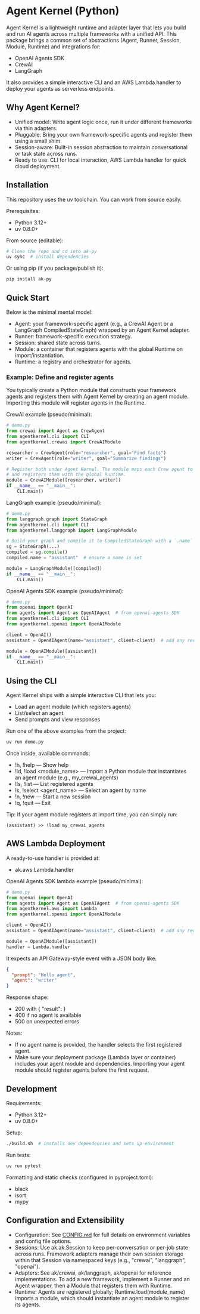 # Agent Kernel (Python)

Agent Kernel is a lightweight runtime and adapter layer that lets you build and run AI agents across multiple frameworks with a unified API. This package brings a common set of abstractions (Agent, Runner, Session, Module, Runtime) and integrations for:

- OpenAI Agents SDK
- CrewAI
- LangGraph

It also provides a simple interactive CLI and an AWS Lambda handler to deploy your agents as serverless endpoints.


## Why Agent Kernel?

- Unified model: Write agent logic once, run it under different frameworks via thin adapters.
- Pluggable: Bring your own framework-specific agents and register them using a small shim.
- Session-aware: Built-in session abstraction to maintain conversational or task state across runs.
- Ready to use: CLI for local interaction, AWS Lambda handler for quick cloud deployment.


## Installation

This repository uses the uv toolchain. You can work from source easily.

Prerequisites:
- Python 3.12+
- uv 0.8.0+

From source (editable):

```bash
# Clone the repo and cd into ak-py
uv sync  # install dependencies
```

Or using pip (if you package/publish it):

```bash
pip install ak-py
```


## Quick Start

Below is the minimal mental model:

- Agent: your framework-specific agent (e.g., a CrewAI Agent or a LangGraph CompiledStateGraph) wrapped by an Agent Kernel adapter.
- Runner: framework-specific execution strategy.
- Session: shared state across turns.
- Module: a container that registers agents with the global Runtime on import/instantiation.
- Runtime: a registry and orchestrator for agents.

### Example: Define and register agents

You typically create a Python module that constructs your framework agents and registers them with Agent Kernel by creating an agent module. Importing this module will register agents in the Runtime.

CrewAI example (pseudo/minimal):

```python
# demo.py
from crewai import Agent as CrewAgent
from agentkernel.cli import CLI
from agentkernel.crewai import CrewAIModule

researcher = CrewAgent(role="researcher", goal="Find facts")
writer = CrewAgent(role="writer", goal="Summarize findings")

# Register both under Agent Kernel. The module maps each Crew agent to a CrewAIAgent
# and registers them with the global Runtime.
module = CrewAIModule([researcher, writer])
if __name__ == "__main__":
    CLI.main()
```

LangGraph example (pseudo/minimal):

```python
# demo.py
from langgraph.graph import StateGraph
from agentkernel.cli import CLI
from agentkernel.langgraph import LangGraphModule

# Build your graph and compile it to CompiledStateGraph with a `.name`
sg = StateGraph(...)
compiled = sg.compile()
compiled.name = "assistant"  # ensure a name is set

module = LangGraphModule([compiled])
if __name__ == "__main__":
    CLI.main()
```

OpenAI Agents SDK example (pseudo/minimal):

```python
# demo.py
from openai import OpenAI
from agents import Agent as OpenAIAgent  # from openai-agents SDK
from agentkernel.cli import CLI
from agentkernel.openai import OpenAIModule

client = OpenAI()
assistant = OpenAIAgent(name="assistant", client=client)  # add any required params for your SDK version

module = OpenAIModule([assistant])
if __name__ == "__main__":
    CLI.main()
```


## Using the CLI

Agent Kernel ships with a simple interactive CLI that lets you:
- Load an agent module (which registers agents)
- List/select an agent
- Send prompts and view responses

Run one of the above examples from the project:

```bash
uv run demo.py
```

Once inside, available commands:
- !h, !help — Show help
- !ld, !load <module_name> — Import a Python module that instantiates an agent module (e.g., my_crewai_agents)
- !ls, !list — List registered agents
- !s, !select <agent_name> — Select an agent by name
- !n, !new — Start a new session
- !q, !quit — Exit

Tip: If your agent module registers at import time, you can simply run:

```text
(assistant) >> !load my_crewai_agents
```


## AWS Lambda Deployment

A ready-to-use handler is provided at:

- ak.aws:Lambda.handler

OpenAI Agents SDK lambda example (pseudo/minimal):

```python
# demo.py
from openai import OpenAI
from agents import Agent as OpenAIAgent  # from openai-agents SDK
from agentkernel.aws import Lambda
from agentkernel.openai import OpenAIModule

client = OpenAI()
assistant = OpenAIAgent(name="assistant", client=client)  # add any required params for your SDK version

module = OpenAIModule([assistant])
handler = Lambda.handler
```

It expects an API Gateway-style event with a JSON body like:

```json
{
  "prompt": "Hello agent",
  "agent": "writer"  
}
```

Response shape:
- 200 with { "result": <string> }
- 400 if no agent is available
- 500 on unexpected errors

Notes:
- If no agent name is provided, the handler selects the first registered agent.
- Make sure your deployment package (Lambda layer or container) includes your agent module and dependencies. Importing your agent module should register agents before the first request.

## Development

Requirements:
- Python 3.12+
- uv 0.8.0+

Setup:

```bash
./build.sh  # installs dev dependencies and sets up environment
```

Run tests:

```bash
uv run pytest
```

Formatting and static checks (configured in pyproject.toml):
- black
- isort
- mypy


## Configuration and Extensibility

- Configuration: See [CONFIG.md](CONFIG.md) for full details on environment variables and config file options.
- Sessions: Use ak.ak.Session to keep per-conversation or per-job state across runs. Framework adapters manage their own session storage within that Session via namespaced keys (e.g., "crewai", "langgraph", "openai").
- Adapters: See ak/crewai, ak/langgraph, ak/openai for reference implementations. To add a new framework, implement a Runner and an Agent wrapper, then a Module that registers them with Runtime.
- Runtime: Agents are registered globally; Runtime.load(module_name) imports a module, which should instantiate an agent module to register its agents.